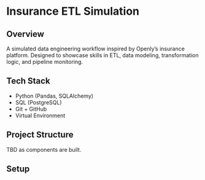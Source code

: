 # Insurance ETL Simulation

## Overview
A simulated data engineering workflow inspired by Openly’s insurance platform. Designed to showcase skills in ETL, data modeling, transformation logic, and pipeline monitoring.

## Tech Stack
- Python (Pandas, SQLAlchemy)
- SQL (PostgreSQL)
- Git + GitHub
- Virtual Environment

## Project Structure
TBD as components are built.

## Setup